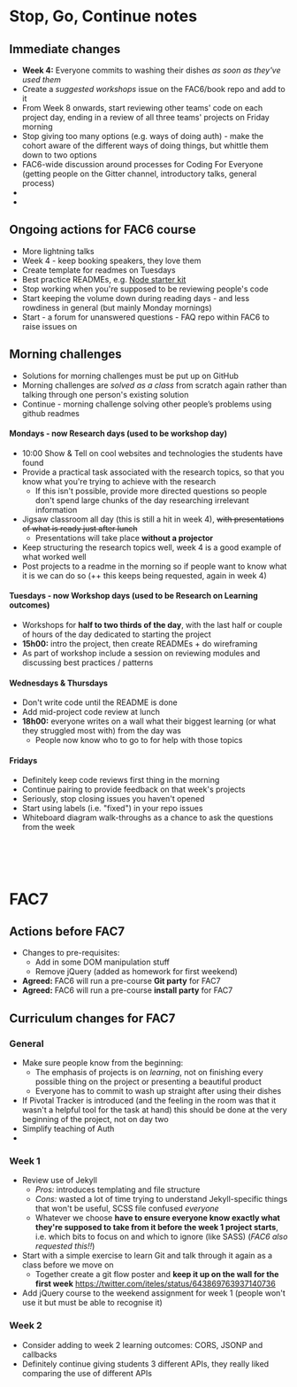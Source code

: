 # Stop, Go, Continue notes

## Immediate changes
+ **Week 4:** Everyone commits to washing their dishes _as soon as they've used them_
+ Create a *suggested workshops* issue on the FAC6/book repo and add to it  
+ From Week 8 onwards, start reviewing other teams' code on each project day, ending in a review of all three teams' projects on Friday morning  
+ Stop giving too many options (e.g. ways of doing auth) - make the cohort aware of the different ways of doing things, but whittle them down to two options  
+ FAC6-wide discussion around processes for Coding For Everyone (getting people on the Gitter channel, introductory talks, general process)
+ 
+ 


## Ongoing actions for FAC6 course
+ More lightning talks
+ Week 4 - keep booking speakers, they love them
+ Create template for readmes on Tuesdays
+ Best practice READMEs, e.g. [Node starter kit](https://github.com/sofer/sssk)  
+ Stop working when you're supposed to be reviewing people's code  
+ Start keeping the volume down during reading days - and less rowdiness in general (but mainly Monday mornings)  
+ Start - a forum for unanswered questions - FAQ repo within FAC6 to raise issues on  


## Morning challenges
+ Solutions for morning challenges must be put up on GitHub
+ Morning challenges are _solved as a class_ from scratch again rather than talking through one person's existing solution  
+ Continue - morning challenge solving other people’s problems using github readmes


#### Mondays - now Research days (used to be workshop day)
+ 10:00 Show & Tell on cool websites and technologies the students have found
+ Provide a practical task associated with the research topics, so that you know what you're trying to achieve with the research
  + If this isn't possible, provide more directed questions so people don't spend large chunks of the day researching irrelevant information
+ Jigsaw classroom all day (this is still a hit in week 4), ~~with presentations of what is ready just after lunch~~
  + Presentations will take place **without a projector**
+ Keep structuring the research topics well, week 4 is a good example of what worked well
+ Post projects to a readme in the morning so if people want to know what it is we can do so
(++ this keeps being requested, again in week 4)


#### Tuesdays - now Workshop days (used to be Research on Learning outcomes)
+ Workshops for **half to two thirds of the day**, with the last half or couple of hours of the day dedicated to starting the project
+ **15h00:** intro the project, then create READMEs + do wireframing  
+ As part of workshop include a session on reviewing modules and discussing best practices / patterns  

#### Wednesdays & Thursdays
+ Don't write code until the README is done
+ Add mid-project code review at lunch
+ **18h00:** everyone writes on a wall what their biggest learning (or what they struggled most with) from the day was
  + People now know who to go to for help with those topics

#### Fridays
+ Definitely keep code reviews first thing in the morning
+ Continue pairing to provide feedback on that week's projects
+ Seriously, stop closing issues you haven't opened
+ Start using labels (i.e. "fixed") in your repo issues
+ Whiteboard diagram walk-throughs as a chance to ask the questions from the week

<br/>
<br/>
<br/>

# FAC7

## Actions before FAC7
+ Changes to pre-requisites:
  + Add in some DOM manipulation stuff
  + Remove jQuery (added as homework for first weekend)
+ **Agreed:** FAC6 will run a pre-course **Git party** for FAC7
+ **Agreed:** FAC6 will run a pre-course **install party** for FAC7

## Curriculum changes for FAC7

### General
+ Make sure people know from the beginning:
  + The emphasis of projects is on _learning_, not on finishing every possible thing on the project or presenting a beautiful product
  + Everyone has to commit to wash up straight after using their dishes
+ If Pivotal Tracker is introduced (and the feeling in the room was that it wasn't a helpful tool for the task at hand) this should be done at the very beginning of the project, not on day two  
+ Simplify teaching of Auth  
+ 

### Week 1
+ Review use of Jekyll
  + _Pros:_ introduces templating and file structure
  + _Cons:_ wasted a lot of time trying to understand Jekyll-specific things that won't be useful, SCSS file confused _everyone_
  + Whatever we choose **have to ensure everyone know exactly what they're supposed to take from it before the week 1 project starts**, i.e. which bits to focus on and which to ignore (like SASS) (_FAC6 also requested this!!_)
+ Start with a simple exercise to learn Git and talk through it again as a class before we move on
  + Together create a git flow poster and **keep it up on the wall for the first week** 
  https://twitter.com/iteles/status/643869763937140736
+ Add jQuery course to the weekend assignment for week 1 (people won't use it but must be able to recognise it)

### Week 2
+ Consider adding to week 2 learning outcomes: CORS, JSONP and callbacks
+ Definitely continue giving students 3 different APIs, they really liked comparing the use of different APIs
